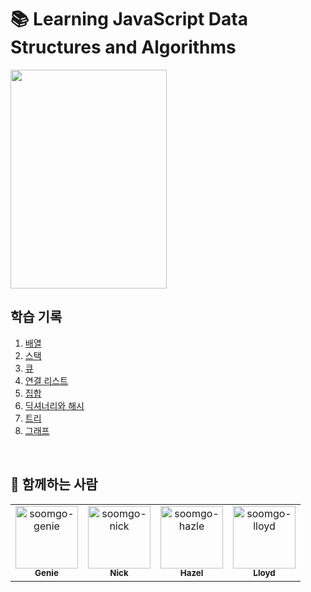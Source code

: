# 📚 Learning JavaScript Data Structures and Algorithms

<img src="https://github.com/user-attachments/assets/1a0e27f9-86bd-498b-8548-1e74b0ff8a87" width="250" height="350" />

<br />

## 학습 기록

<ol>
  <li>
    <a href="./02. 배열/README.md">배열</a>
  </li>
  <li>
    <a href="./03. 스택/README.md">스택</a>
  </li>
  <li>
    <a href="./04. 큐/README.md">큐</a>
  </li>
  <li>
    <a href="./05. 연결 리스트/README.md">연결 리스트</a>
  </li>
  <li>
    <a href="06. 집합/README.md">집합</a>
  </li>
  <li>
    <a href="07. 딕셔너리와 해시/README.md">딕셔너리와 해시</a>
  </li>
  <li>
    <a href="08. 트리/README.md">트리</a>
  </li>
  <li>
    <a href="09. 그래프/README.md">그래프</a>
  </li>
</ol>

<br/>

## 🤖 함께하는 사람

<table>
    <tr>
      <td align="center">
          <a href="https://github.com/wonjin-dev">
              <img src="https://avatars.githubusercontent.com/u/82315118?v=4" width="100;" alt="soomgo-genie"/>
              <br />
              <sub><b>Genie</b></sub>
          </a>
      </td>
      <td align="center">
          <a href="https://github.com/newnickkim">
              <img src="https://avatars.githubusercontent.com/u/129708778?v=4" width="100;" alt="soomgo-nick"/>
              <br />
              <sub><b>Nick</b></sub>
          </a>
      </td>
      <td align="center">
          <a href="https://github.com/hyenees">
              <img src="https://avatars.githubusercontent.com/u/60595240?v=4" width="100;" alt="soomgo-hazle"/>
              <br />
              <sub><b>Hazel</b></sub>
          </a>
      </td>
      <td align="center">
          <a href="https://github.com/lloydshin">
              <img src="https://avatars.githubusercontent.com/u/83817681?v=4" width="100;" alt="soomgo-lloyd"/>
              <br />
              <sub><b>Lloyd</b></sub>
          </a>
      </td>
      </tr>
</table>
